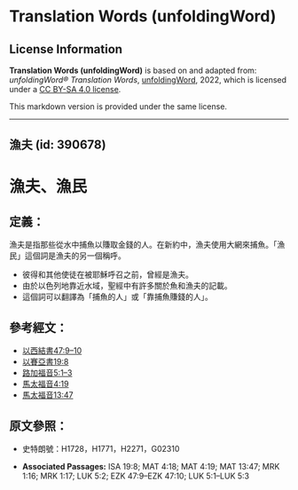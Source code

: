 # Translation Words (unfoldingWord)

## License Information

**Translation Words (unfoldingWord)** is based on and adapted from: _unfoldingWord® Translation Words_, [unfoldingWord](https://unfoldingword.org/utw), 2022, which is licensed under a [CC BY-SA 4.0 license](https://creativecommons.org/licenses/by-sa/4.0/legalcode.en).

This markdown version is provided under the same license.



--------------------------------

## 漁夫 (id: 390678)

漁夫、漁民
=====

定義：
---

漁夫是指那些從水中捕魚以賺取金錢的人。在新約中，漁夫使用大網來捕魚。「漁民」這個詞是漁夫的另一個稱呼。

* 彼得和其他使徒在被耶穌呼召之前，曾經是漁夫。
* 由於以色列地靠近水域，聖經中有許多關於魚和漁夫的記載。
* 這個詞可以翻譯為「捕魚的人」或「靠捕魚賺錢的人」。

參考經文：
-----

* [以西結書47:9–10](https://ref.ly/Ezek47:9-Ezek47:10)
* [以賽亞書19:8](https://ref.ly/Isa19:8)
* [路加福音5:1–3](https://ref.ly/Luke5:1-Luke5:3)
* [馬太福音4:19](https://ref.ly/Matt4:19)
* [馬太福音13:47](https://ref.ly/Matt13:47)

原文參照：
-----

* 史特朗號：H1728，H1771，H2271，G02310

* **Associated Passages:** ISA 19:8; MAT 4:18; MAT 4:19; MAT 13:47; MRK 1:16; MRK 1:17; LUK 5:2; EZK 47:9–EZK 47:10; LUK 5:1–LUK 5:3


